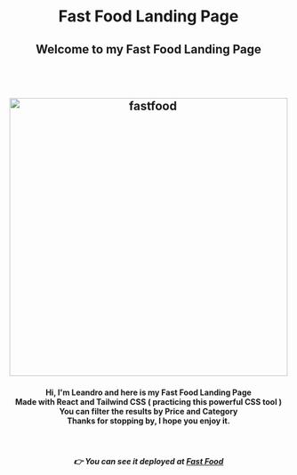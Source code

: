 <h1 align="center">  Fast Food Landing Page </h1>

<h2 align="center"> Welcome to my Fast Food Landing Page <h2>

<br>

<p align="center">

<img width="500" alt="fastfood" src="https://user-images.githubusercontent.com/50922820/196754020-91a461a8-cced-489f-b0e4-78ae79a2cb97.png">

</p>

<h4 align="center"> Hi, I'm Leandro and here is my Fast Food Landing Page <br> Made with React and Tailwind CSS ( practicing this powerful CSS tool )<br> You can filter the results by Price and Category  <br> Thanks for stopping by, I hope you enjoy it.</h4>

<br>

<span align="center">

##### :point_right: You can see it deployed at [Fast Food](https://lpedicino.github.io/fastfood-lp/)

</span>
